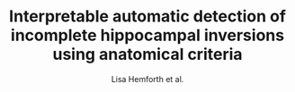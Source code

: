 ---
cat: gaia
subcat: platform
bestof: false
author: Lisa Hemforth et al.
title: Interpretable automatic detection of incomplete hippocampal inversions using anatomical criteria
year: 2023
type: inproceedings
booktitle: Medical Imaging 2023 - Image Processing
---